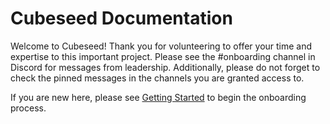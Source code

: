 # Cubeseed Documentation

Welcome to Cubeseed! Thank you for volunteering to offer your time and expertise to this important project. Please see the #onboarding channel in Discord for messages from leadership. Additionally, please do not forget to check the pinned messages in the channels you are granted access to.

If you are new here, please see [Getting Started](Onboarding/getting-started.md) to begin the onboarding process.
